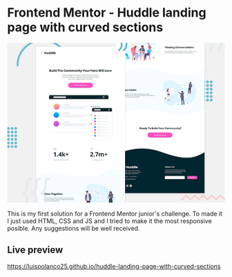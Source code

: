 # Frontend Mentor - Huddle landing page with curved sections

![Header/intro section for the Huddle landing page with curved sections](./docs/design/desktop-preview.jpg)

This is my first solution for a Frontend Mentor junior's challenge. To made it I just used HTML, CSS and JS and I tried to make it the most responsive posible. Any suggestions will be well received.

## Live preview

https://luispolanco25.github.io/huddle-landing-page-with-curved-sections